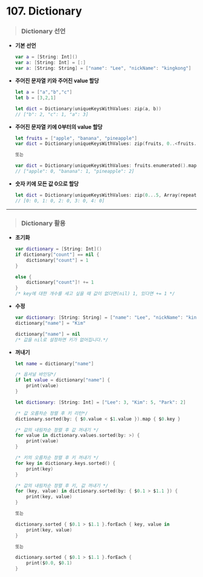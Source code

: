# 107. Dictionary

> ### Dictionary 선언
* **기본 선언**
    ```swift
    var a = [String: Int]()
    var a: [String: Int] = [:]
    var a: [String: String] = ["name": "Lee", "nickName": "kingkong"]
    ```

* **주어진 문자열 키와 주어진 value 할당**
    ```swift
    let a = ["a","b","c"]
    let b = [3,2,1]

    let dict = Dictionary(uniqueKeysWithValues: zip(a, b))
    // ["b": 2, "c": 1, "a": 3]
    ```

* **주어진 문자열 키에 0부터의 value 할당**
    ```swift
    let fruits = ["apple", "banana", "pineapple"]
    var dict = Dictionary(uniqueKeysWithValues: zip(fruits, 0..<fruits.count))
    
    또는

    var dict = Dictionary(uniqueKeysWithValues: fruits.enumerated().map { ($1, $0) })
    // ["apple": 0, "banana": 1, "pineapple": 2] 
    ```

* **숫자 키에 모든 값 0으로 할당**
    ```swift
    let dict = Dictionary(uniqueKeysWithValues: zip(0...5, Array(repeating: 0, count: 5)))
    // [0: 0, 1: 0, 2: 0, 3: 0, 4: 0]
    ```
***

> ### Dictionary 활용
* **초기화**
    ```swift
    var dictionary = [String: Int]()
    if dictionary["count"] == nil {
        dictionary["count"] = 1
    }

    else {
        dictionary["count"]! += 1
    }
    /* key에 대한 개수를 세고 싶을 때 값이 없다면(nil) 1, 있다면 += 1 */
    ```

* **수정**
    ```swift
    var dictionary: [String: String] = ["name": "Lee", "nickName": "kingkong"]
    dictionary["name"] = "Kim"
    
    dictionary["name"] = nil
    /* 값을 nil로 설정하면 키가 없어집니다.*/
    ```

* **꺼내기**
    ```swift
    let name = dictionary["name"]
    
    /* 옵셔널 바인딩*/
    if let value = dictionary["name"] {
        print(value)
    }
    
    let dictionary: [String: Int] = ["Lee": 3, "Kim": 5, "Park": 2]

    /* 값 오름차순 정렬 후 키 리턴*/
    dictionary.sorted(by: { $0.value < $1.value }).map { $0.key }
    
    /* 값의 내림차순 정렬 후 값 꺼내기 */
    for value in dictionary.values.sorted(by: >) {
        print(value)
    }

    /* 키의 오름차순 정렬 후 키 꺼내기 */
    for key in dictionary.keys.sorted() {
        print(key)
    }

    /* 값의 내림차순 정렬 후 키, 값 꺼내기 */
    for (key, value) in dictionary.sorted(by: { $0.1 > $1.1 }) {
        print(key, value)
    }

    또는

    dictionary.sorted { $0.1 > $1.1 }.forEach { key, value in
        print(key, value)
    }

    또는

    dictionary.sorted { $0.1 > $1.1 }.forEach {
        print($0.0, $0.1)
    }
    ```